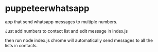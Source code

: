 # puppeteerwhatsapp
app that send whatsapp messages to multiple numbers.

Just add numbers to contact list and edit message in index.js


then run node index.js chrome will automatically send messages to all the lists in contacts.

